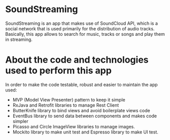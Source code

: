 # SoundStreaming

SoundStreaming is an app that makes use of SoundCloud API, which is a social network that is used primarily for the distribution of audio tracks. Basically, this app allows to search for music, tracks or songs and play them in streaming. 

# About the code and technologies used to perform this app

In order to make the code testable, robust and easier to maintain the app used:

- MVP (Model View Presenter) pattern to keep it simple
- RxJava and Retrofit libraries to manage Rest Client
- ButterKnife library to bind views and avoid boilerplate views code
- EventBus library to send data between components and makes code simpler
- Picasso and Circle ImageView libraries to manage images. 
- Mockito library to make unit test and Espresso library to make UI test.
